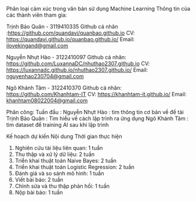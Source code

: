 Phân loại cảm xúc trong văn bản sử dụng Machine Learning 
Thông tin của các thành viên tham gia: 

Trịnh Bảo Quân - 3119410335 
Github cá nhân :https://github.com/quandavi/quanbao.github.io 
CV: https://quandavi.github.io/quanbao.github.io/ 
Email: ilovekingand@gmail.com

Nguyễn Nhựt Hào - 3122410097
Github cá nhân: https://github.com/LuxannaDC/nhuthao2307.github.io
CV: https://luxannadc.github.io/nhuthao2307.github.io/
Email: nguyenhao230704@gmail.com

Ngô Khánh Tâm - 3122410370
Github cá nhân: https://github.com/Khanhtam-IT
CV: https://khanhtam-it.github.io/
Email: khanhtam08022004@gmail.com

Phân công: 
Tuần đầu :
Nguyễn Nhựt Hào : tìm thông tin cơ bản về đề tài 
Trịnh Bảo Quân  : Tìm hiểu về cách lập trình ra ứng dụng 
Ngô Khánh Tâm : tìm dataset để training AI sau khi lập trình 


Kế hoạch dự kiến
Nội dung	                                          Thời gian thực hiện
1. Nghiên cứu tài liệu liên quan:	                              1 tuần
2. Thu thập và xử lý dữ liệu:	                                  2 tuần
3. Triển khai thuật toán Naive Bayes:  	                        2 tuần
4. Triển khai thuật toán Logistic Regression:                  	2 tuần
5. Đánh giá và so sánh mô hình:	                                1 tuần
6. Viết bài báo:	                                              2 tuần
7. Chỉnh sửa và thu thập phản hồi:	                            1 tuần
8. Nộp bài báo:	                                                1 tuần


